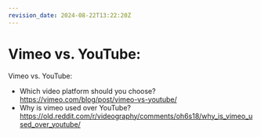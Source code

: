 ```yaml
---
revision_date: 2024-08-22T13:22:20Z
---
```

# Vimeo vs. YouTube:
Vimeo vs. YouTube:
* Which video platform should you choose? https://vimeo.com/blog/post/vimeo-vs-youtube/
* Why is vimeo used over YouTube? https://old.reddit.com/r/videography/comments/oh6s18/why_is_vimeo_used_over_youtube/